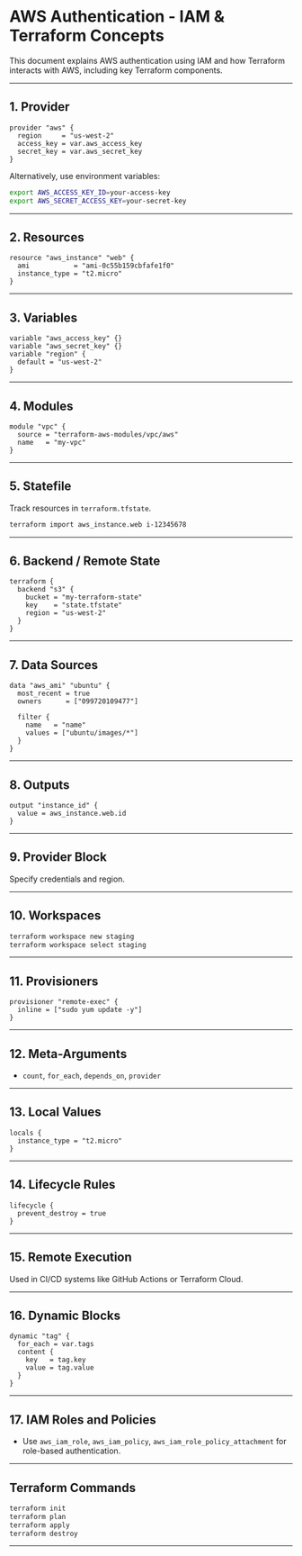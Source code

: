 
# AWS Authentication - IAM & Terraform Concepts

This document explains AWS authentication using IAM and how Terraform interacts with AWS, including key Terraform components.

---

## 1. Provider

```hcl
provider "aws" {
  region     = "us-west-2"
  access_key = var.aws_access_key
  secret_key = var.aws_secret_key
}
```

Alternatively, use environment variables:

```bash
export AWS_ACCESS_KEY_ID=your-access-key
export AWS_SECRET_ACCESS_KEY=your-secret-key
```

---

## 2. Resources

```hcl
resource "aws_instance" "web" {
  ami           = "ami-0c55b159cbfafe1f0"
  instance_type = "t2.micro"
}
```

---

## 3. Variables

```hcl
variable "aws_access_key" {}
variable "aws_secret_key" {}
variable "region" {
  default = "us-west-2"
}
```

---

## 4. Modules

```hcl
module "vpc" {
  source = "terraform-aws-modules/vpc/aws"
  name   = "my-vpc"
}
```

---

## 5. Statefile

Track resources in `terraform.tfstate`.

```bash
terraform import aws_instance.web i-12345678
```

---

## 6. Backend / Remote State

```hcl
terraform {
  backend "s3" {
    bucket = "my-terraform-state"
    key    = "state.tfstate"
    region = "us-west-2"
  }
}
```

---

## 7. Data Sources

```hcl
data "aws_ami" "ubuntu" {
  most_recent = true
  owners      = ["099720109477"]

  filter {
    name   = "name"
    values = ["ubuntu/images/*"]
  }
}
```

---

## 8. Outputs

```hcl
output "instance_id" {
  value = aws_instance.web.id
}
```

---

## 9. Provider Block

Specify credentials and region.

---

## 10. Workspaces

```bash
terraform workspace new staging
terraform workspace select staging
```

---

## 11. Provisioners

```hcl
provisioner "remote-exec" {
  inline = ["sudo yum update -y"]
}
```

---

## 12. Meta-Arguments

- `count`, `for_each`, `depends_on`, `provider`

---

## 13. Local Values

```hcl
locals {
  instance_type = "t2.micro"
}
```

---

## 14. Lifecycle Rules

```hcl
lifecycle {
  prevent_destroy = true
}
```

---

## 15. Remote Execution

Used in CI/CD systems like GitHub Actions or Terraform Cloud.

---

## 16. Dynamic Blocks

```hcl
dynamic "tag" {
  for_each = var.tags
  content {
    key   = tag.key
    value = tag.value
  }
}
```

---

## 17. IAM Roles and Policies

- Use `aws_iam_role`, `aws_iam_policy`, `aws_iam_role_policy_attachment` for role-based authentication.

---

## Terraform Commands

```bash
terraform init
terraform plan
terraform apply
terraform destroy
```

---
